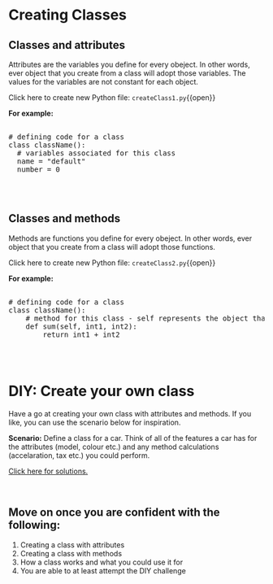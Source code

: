 # Creating Classes

## Classes and attributes
Attributes are the variables you define for every obeject. In other words, ever object that you create from a class will adopt those variables. The values for the variables are not constant for each object.

Click here to create new Python file: `createClass1.py`{{open}}

**For example:**
<pre class="file" data-filename="createClass1.py" data-target="replace">

# defining code for a class
class className():
  # variables associated for this class
  name = "default"
  number = 0

</pre>

<br>

## Classes and methods
Methods are functions you define for every obeject. In other words, ever object that you create from a class will adopt those functions. 

Click here to create new Python file: `createClass2.py`{{open}}

**For example:**
<pre class="file" data-filename="createClass2.py" data-target="replace">

# defining code for a class
class className():
    # method for this class - self represents the object that is calling the method (this will be explored more in the next section)
    def sum(self, int1, int2):
        return int1 + int2

</pre>

<br>

# DIY: Create your own class
Have a go at creating your own class with attributes and methods. If you like, you can use the scenario below for inspiration.

**Scenario:**
Define a class for a car. Think of all of the features a car has for the attributes (model, colour etc.) and any method calculations (accelaration, tax etc.) you could perform.

[Click here for solutions.](https://gitlabce.tools.aws.vodafone.com/vodafonecodingclub/Crash-Course/-/blob/master/Week%205)

<br>

## Move on once you are confident with the following:
<ol>
  <li>Creating a class with attributes</li>
  <li>Creating a class with methods</li>
  <li>How a class works and what you could use it for</li>
  <li>You are able to at least attempt the DIY challenge</li>
</ol>
